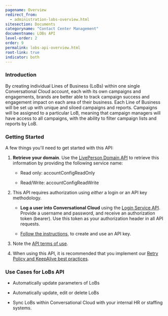 ```yaml
---
pagename: Overview
redirect_from:
  - administration-lobs-overview.html
sitesection: Documents
categoryname: "Contact Center Management"
documentname: LOBs API
level-order: 2
order: 9
permalink: lobs-api-overview.html
root-link: true
indicator: both
---
```

### Introduction

By creating individual Lines of Business (LoBs) within one single Conversational Cloud account, each with its own campaigns and engagements, brands are better able to track campaign success and engagement impact on each area of their business. Each Line of Business will be set up with unique and siloed campaigns and reports.  Campaigns will be assigned to a particular LoB, meaning that campaign managers will have access to all campaigns, with the ability to filter campaign lists and reports by LoB.

### Getting Started

A few things you'll need to get started with this API:

1. **Retrieve your domain**. Use the [LivePerson Domain API](agent-domain-domain-api.html) to retrieve this information by providing the following service name:

	* Read only: accountConfigReadOnly

	* Read/Write: accountConfigReadWrite

2. This API requires authorization using _either_ a login or an API key methodology.

	* **Log a user into Conversational Cloud** using the [Login Service API](login-getting-started.html). Provide a username and password, and receive an authorization token (bearer). Use this token as your authorization header in all API requests.

	* [Follow the instructions](guides-gettingstarted.html), to create and use an API key.

3. Note the [API terms of use](https://www.liveperson.com/policies/apitou).

4. When using this API, it is recommended that you implement our [Retry Policy and KeepAlive best practices](guides-retry-policy.html).

### Use Cases for LoBs API

* Automatically update parameters of LoBs

* Automatically update, edit or delete LoBs

* Sync LoBs within Conversational Cloud with your internal HR or staffing systems.
